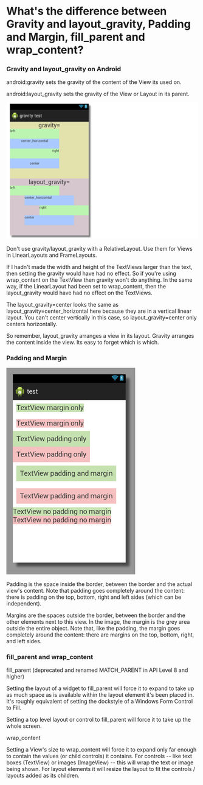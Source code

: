 # What's the difference between Gravity and layout_gravity, Padding and Margin, fill_parent and wrap_content?

### Gravity and layout_gravity on Android
android:gravity sets the gravity of the content of the View its used on.

android:layout_gravity sets the gravity of the View or Layout in its parent.


![gravity_layout_gravity](https://github.com/RogerGold/media/blob/master/gravity_layout_gravity.png)

Don't use gravity/layout_gravity with a RelativeLayout. Use them for Views in LinearLayouts and FrameLayouts.

If I hadn't made the width and height of the TextViews larger than the text, then setting the gravity would have had no effect. So if you're using wrap_content on the TextView then gravity won't do anything. In the same way, if the LinearLayout had been set to wrap_content, then the layout_gravity would have had no effect on the TextViews.

The layout_gravity=center looks the same as layout_gravity=center_horizontal here because they are in a vertical linear layout. You can't center vertically in this case, so layout_gravity=center only centers horizontally.

So remember, layout_gravity arranges a view in its layout. Gravity arranges the content inside the view. Its easy to forget which is which. 

### Padding and Margin

![Padding_and_Margin](https://github.com/RogerGold/media/blob/master/Padding_and_Margin.jpg)

Padding is the space inside the border, between the border and the actual view's content. Note that padding goes completely around the content: there is padding on the top, bottom, right and left sides (which can be independent).

Margins are the spaces outside the border, between the border and the other elements next to this view. In the image, the margin is the grey area outside the entire object. Note that, like the padding, the margin goes completely around the content: there are margins on the top, bottom, right, and left sides.

### fill_parent and wrap_content

fill_parent (deprecated and renamed MATCH_PARENT in API Level 8 and higher)

Setting the layout of a widget to fill_parent will force it to expand to take up as much space as is available within the layout element it's been placed in. It's roughly equivalent of setting the dockstyle of a Windows Form Control to Fill.

Setting a top level layout or control to fill_parent will force it to take up the whole screen.

wrap_content

Setting a View's size to wrap_content will force it to expand only far enough to contain the values (or child controls) it contains. For controls -- like text boxes (TextView) or images (ImageView) -- this will wrap the text or image being shown. For layout elements it will resize the layout to fit the controls / layouts added as its children.

